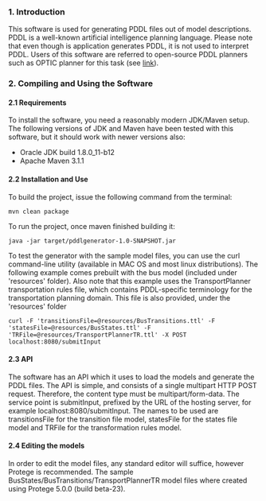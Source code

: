 ### 1. Introduction

This software is used for generating PDDL files out of model descriptions. PDDL is a well-known artificial intelligence planning language. Please note that even though is application generates PDDL, it is not used to interpret PDDL. Users of this software are referred to open-source PDDL planners such as OPTIC planner for this task (see [link](https://github.com/Dunes/janitor/tree/master/optic)).

### 2. Compiling and Using the Software

#### 2.1 Requirements

To install the software, you need a reasonably modern JDK/Maven setup. The following versions of JDK and Maven have been tested with this software, but it should work with newer versions also:

* Oracle JDK build 1.8.0_11-b12
* Apache Maven 3.1.1 

#### 2.2 Installation and Use

To build the project, issue the following command from the terminal:

`mvn clean package`

To run the project, once maven finished building it:

`java -jar target/pddlgenerator-1.0-SNAPSHOT.jar`

To test the generator with the sample model files, you can use the curl command-line utility (available in MAC OS and most linux distributions). The following example comes prebuilt with the bus model (included under 'resources' folder). Also note that this example uses the TransportPlanner transportation rules file, which contains PDDL-specific terminology for the transportation planning domain. This file is also provided, under the 'resources' folder

`curl -F 'transitionsFile=@resources/BusTransitions.ttl' -F 'statesFile=@resources/BusStates.ttl' -F 'TRFile=@resources/TransportPlannerTR.ttl' -X POST localhost:8080/submitInput`

#### 2.3 API

The software has an API which it uses to load the models and generate the PDDL files. The API is simple, and consists of a single multipart HTTP POST request. Therefore, the content type must be multipart/form-data. The service point is submitInput, prefixed by the URL of the hosting server, for example localhost:8080/submitInput. The names to be used are transitionsFile for the transition file model, statesFile for the states file model and TRFile for the transformation rules model.  

#### 2.4 Editing the models

In order to edit the model files, any standard editor will suffice, however Protege is recommended. The sample BusStates/BusTransitions/TransportPlannerTR model files where created using Protege 5.0.0 (build beta-23).
